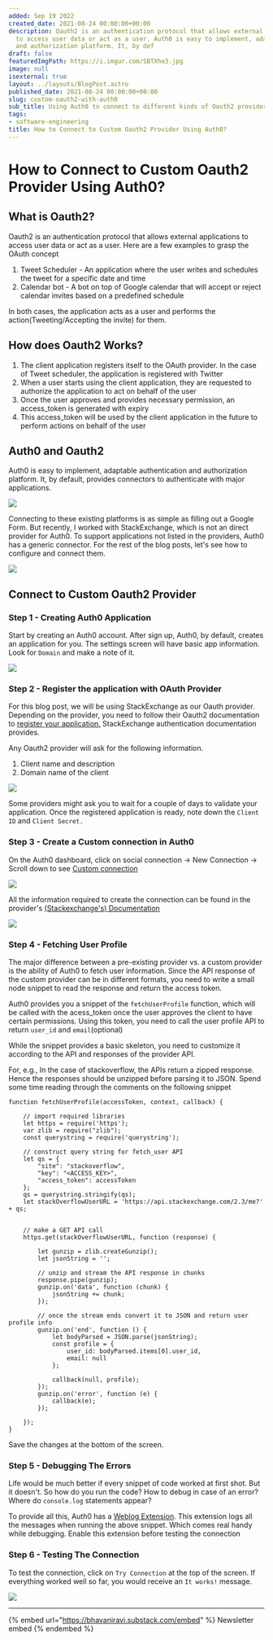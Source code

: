 ```yaml
---
added: Sep 19 2022
created_date: 2021-08-24 00:00:00+00:00
description: Oauth2 is an authentication protocol that allows external applications
  to access user data or act as a user. Auth0 is easy to implement, adaptable authentication
  and authorization platform. It, by def
draft: false
featuredImgPath: https://i.imgur.com/SBTXhe3.jpg
image: null
isexternal: true
layout: ../layouts/BlogPost.astro
published_date: 2021-08-24 00:00:00+00:00
slug: custom-oauth2-with-auth0
sub_title: Using Auth0 to connect to different kinds of Oauth2 providers
tags:
- software-engineering
title: How to Connect to Custom Oauth2 Provider Using Auth0?
---
```


# How to Connect to Custom Oauth2 Provider Using Auth0?

## What is Oauth2?

Oauth2 is an authentication protocol that allows external applications to access user data or act as a user. Here are a few examples to grasp the OAuth concept

1. Tweet Scheduler - An application where the user writes and schedules the tweet for a specific date and time
2. Calendar bot - A bot on top of Google calendar that will accept or reject calendar invites based on a predefined schedule

In both cases, the application acts as a user and performs the action(Tweeting/Accepting the invite) for them.

## How does Oauth2 Works?

1. The client application registers itself to the OAuth provider. In the case of Tweet scheduler, the application is registered with Twitter
2. When a user starts using the client application, they are requested to authorize the application to act on behalf of the user
3. Once the user approves and provides necessary permission, an access\_token is generated with expiry
4. This access\_token will be used by the client application in the future to perform actions on behalf of the user

## Auth0 and Oauth2

Auth0 is easy to implement, adaptable authentication and authorization platform. It, by default, provides connectors to authenticate with major applications.

![](https://i.imgur.com/L4S6Hiz.png)

Connecting to these existing platforms is as simple as filling out a Google Form. But recently, I worked with StackExchange, which is not an direct provider for Auth0. To support applications not listed in the providers, Auth0 has a generic connector. For the rest of the blog posts, let's see how to configure and connect them.

![](https://i.imgur.com/OvQ6H40.png)

## Connect to Custom Oauth2 Provider

### Step 1 - Creating Auth0 Application

Start by creating an Auth0 account. After sign up, Auth0, by default, creates an application for you. The settings screen will have basic app information. Look for `Domain` and make a note of it.

![](https://i.imgur.com/JRIo9ba.png)

### Step 2 - Register the application with OAuth Provider

For this blog post, we will be using StackExchange as our Oauth provider. Depending on the provider, you need to follow their Oauth2 documentation to [register your application.](https://stackapps.com/apps/oauth/register) StackExchange authentication documentation provides.

Any Oauth2 provider will ask for the following information.

1. Client name and description
2. Domain name of the client

![](https://i.imgur.com/FRL03nj.png)

Some providers might ask you to wait for a couple of days to validate your application. Once the registered application is ready, note down the `Client ID` and `Client Secret.`

### Step 3 - Create a Custom connection in Auth0

On the Auth0 dashboard, click on social connection -> New Connection -> Scroll down to see [Custom connection](https://manage.auth0.com/dashboard/us/thelearningdev/connections/social)

![](https://i.imgur.com/zmcKXuJ.png)

All the information required to create the connection can be found in the provider's [(Stackexchange's) Documentation](https://api.stackexchange.com/docs/authentication)

![](https://i.imgur.com/yjPZLCd.png)

### Step 4 - Fetching User Profile

The major difference between a pre-existing provider vs. a custom provider is the ability of Auth0 to fetch user information. Since the API response of the custom provider can be in different formats, you need to write a small node snippet to read the response and return the access token.

Auth0 provides you a snippet of the `fetchUserProfile` function, which will be called with the acess\_token once the user approves the client to have certain permissions. Using this token, you need to call the user profile API to return `user_id` and `email`(optional)

While the snippet provides a basic skeleton, you need to customize it according to the API and responses of the provider API.

For, e.g., In the case of stackoverflow, the APIs return a zipped response. Hence the responses should be unzipped before parsing it to JSON. Spend some time reading through the comments on the following snippet

```
function fetchUserProfile(accessToken, context, callback) {

    // import required libraries
    let https = require('https');
    var zlib = require("zlib");
    const querystring = require('querystring');

    // construct query string for fetch_user API
    let qs = {
        "site": "stackoverflow",
        "key": "<ACCESS_KEY>",
        "access_token": accessToken
    };
    qs = querystring.stringify(qs);
    let stackOverflowUserURL = 'https://api.stackexchange.com/2.3/me?' + qs;


    // make a GET API call
    https.get(stackOverflowUserURL, function (response) {

        let gunzip = zlib.createGunzip();
        let jsonString = '';

        // unzip and stream the API response in chunks
        response.pipe(gunzip);
        gunzip.on('data', function (chunk) {
            jsonString += chunk;
        });

        // once the stream ends convert it to JSON and return user profile info
        gunzip.on('end', function () {
            let bodyParsed = JSON.parse(jsonString);
            const profile = {
                user_id: bodyParsed.items[0].user_id,
                email: null
            };

            callback(null, profile);
        });
        gunzip.on('error', function (e) {
            callback(e);
        });

    });
}
```

Save the changes at the bottom of the screen.

### Step 5 - Debugging The Errors

Life would be much better if every snippet of code worked at first shot. But it doesn't. So how do you run the code? How to debug in case of an error? Where do `console.log` statements appear?

To provide all this, Auth0 has a [Weblog Extension](https://auth0.com/docs/extensions/real-time-webtask-logs). This extension logs all the messages when running the above snippet. Which comes real handy while debugging. Enable this extension before testing the connection

### Step 6 - Testing The Connection

To test the connection, click on `Try Connection` at the top of the screen. If everything worked well so far, you would receive an `It works!` message.

![](https://i.imgur.com/EmKOUHj.png)

***

{% embed url="https://bhavaniravi.substack.com/embed" %}
Newsletter embed
{% endembed %}